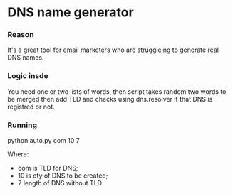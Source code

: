 # DNS name generator
### Reason
It's a great tool for email marketers who are struggleing to generate real DNS names.

### Logic insde
You need one or two lists of words, then script takes random two words to be merged then add TLD and checks using dns.resolver if that DNS is registred or not.

### Running

python auto.py com 10 7

Where:
- com is TLD for DNS;
- 10 is qty of DNS to be created;
- 7 length of DNS without TLD
